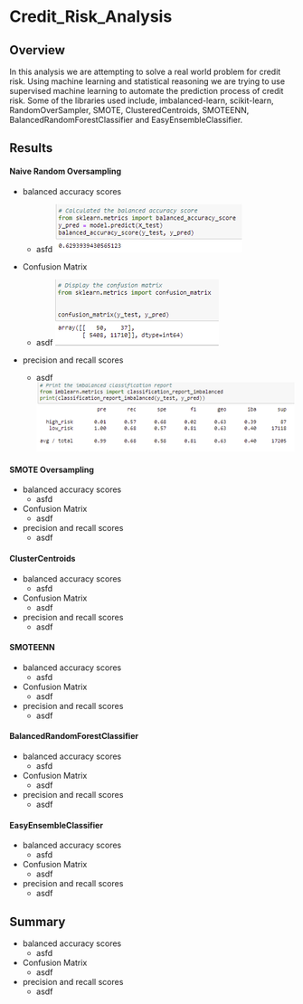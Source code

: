 # Credit_Risk_Analysis

## Overview

In this analysis we are attempting to solve a real world problem for credit risk. Using machine learning and statistical reasoning we are trying to use supervised machine learning to automate the prediction process of credit risk. Some of the libraries used include, imbalanced-learn, scikit-learn, RandomOverSampler, SMOTE, ClusteredCentroids, SMOTEENN, BalancedRandomForestClassifier and EasyEnsembleClassifier.

## Results

#### Naive Random Oversampling
- balanced accuracy scores
  - asfd
![PyBer_Summary_df](/Images/Native_Random_Ovesampling_balanced_accuracy_score.PNG)

- Confusion Matrix
  - asdf
![PyBer_Summary_df](/Images/Native_Random_Ovesampling_confusion_matrix.PNG)

- precision and recall scores 
  - asdf
![PyBer_Summary_df](/Images/Native_Random_Ovesampling_precision_and_recall_scores.PNG)

#### SMOTE Oversampling
- balanced accuracy scores
  - asfd
- Confusion Matrix
  - asdf
- precision and recall scores 
  - asdf


#### ClusterCentroids
- balanced accuracy scores
  - asfd
- Confusion Matrix
  - asdf
- precision and recall scores 
  - asdf

#### SMOTEENN
- balanced accuracy scores
  - asfd
- Confusion Matrix
  - asdf
- precision and recall scores 
  - asdf


#### BalancedRandomForestClassifier
- balanced accuracy scores
  - asfd
- Confusion Matrix
  - asdf
- precision and recall scores 
  - asdf
 
#### EasyEnsembleClassifier
- balanced accuracy scores
  - asfd
- Confusion Matrix
  - asdf
- precision and recall scores 
  - asdf

## Summary
- balanced accuracy scores
  - asfd
- Confusion Matrix
  - asdf
- precision and recall scores 
  - asdf
